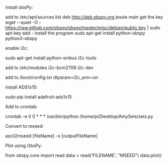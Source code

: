 install obsPy:

add to /etc/apt/sources.list
deb http://deb.obspy.org jessie main
get the key
wget --quiet -O - https://raw.github.com/obspy/obspy/master/misc/debian/public.key | sudo apt-key add -
install the program
sudo apt-get install python-obspy python3-obspy

enable i2c:

sudo apt-get install python-smbus i2c-tools

add to /etc/modules
i2c-bcm2708
i2c-dev

add to /boot/config.txt
dtparam=i2c_arm=on


install ADS1x15:

sudo pip install adafruit-ads1x15


Add to crontab:

crontab -e
0 0 * * * /usr/bin/python /home/pi/Desktop/AmySeis/seis.py


Convert to mseed:

ascii2mseed [fileName] -o [outputFileName]


Plot using ObsPy:

from obspy.core import read
data = read('FILENAME', "MSEED")
data.plot()
